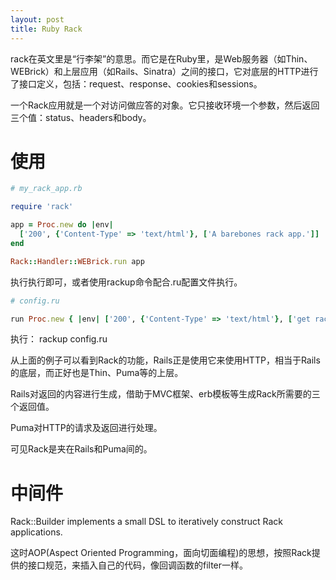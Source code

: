 ```yaml
---
layout: post
title: Ruby Rack
---
```


rack在英文里是“行李架”的意思。而它是在Ruby里，是Web服务器（如Thin、WEBrick）和上层应用（如Rails、Sinatra）之间的接口，它对底层的HTTP进行了接口定义，包括：request、response、cookies和sessions。

一个Rack应用就是一个对访问做应答的对象。它只接收环境一个参数，然后返回三个值：status、headers和body。

# 使用

```ruby
# my_rack_app.rb

require 'rack'

app = Proc.new do |env|
  ['200', {'Content-Type' => 'text/html'}, ['A barebones rack app.']]
end

Rack::Handler::WEBrick.run app
```

执行执行即可，或者使用rackup命令配合.ru配置文件执行。

```ruby
# config.ru

run Proc.new { |env| ['200', {'Content-Type' => 'text/html'}, ['get rack\'d']] }
```

执行： rackup config.ru


从上面的例子可以看到Rack的功能，Rails正是使用它来使用HTTP，相当于Rails的底层，而正好也是Thin、Puma等的上层。

Rails对返回的内容进行生成，借助于MVC框架、erb模板等生成Rack所需要的三个返回值。

Puma对HTTP的请求及返回进行处理。

可见Rack是夹在Rails和Puma间的。


# 中间件

Rack::Builder implements a small DSL to iteratively construct Rack applications.

这时AOP(Aspect Oriented Programming，面向切面编程)的思想，按照Rack提供的接口规范，来插入自己的代码，像回调函数的filter一样。

[1]: http://m.onkey.org/ruby-on-rack-1-hello-rack
[2]: http://m.onkey.org/ruby-on-rack-2-the-builder
[3]: http://railscasts.com/episodes/151-rack-middleware
